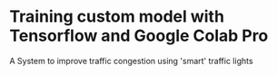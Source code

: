# Training custom model with Tensorflow and Google Colab Pro
A System to improve traffic congestion using 'smart' traffic lights
